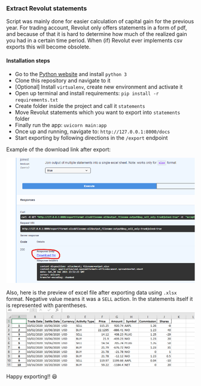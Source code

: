 
### Extract Revolut statements
Script was mainly done for easier calculation of capital gain for the previous year.
For trading account, Revolut only offers statements in a form of pdf, and because of that 
it is hard to determine how much of the realized gain you had in a certain time period.
When (if) Revolut ever implements csv exports this will become obsolete.

#### Installation steps

* Go to the [Python website](https://www.python.org/downloads) and install `python 3`
* Clone this repository and navigate to it
* [Optional] Install `virtualenv`, create new environment and activate it
* Open up terminal and install requirements: `pip install -r requirements.txt`
* Create folder inside the project and call it `statements`
* Move Revolut statements which you want to export into `statements` folder
* Finally run the app: `uvicorn main:app`
* Once up and running, navigate to: `http://127.0.0.1:8000/docs`
* Start exporting by following directions in the `/export` endpoint

Example of the download link after export:

![Export example](images/export.png "Export example")

Also, here is the preview of excel file after exporting data using `.xlsx` format.
Negative value means it was a `SELL` action. In the statements itself it is represented with parentheses.
![Export example](images/xlsx_example.png "Excel example")

Happy exporting!! :satisfied:
